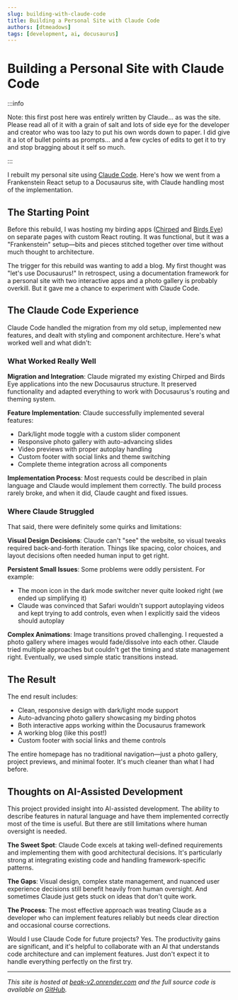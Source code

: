 ```yaml
---
slug: building-with-claude-code
title: Building a Personal Site with Claude Code
authors: [dtmeadows]
tags: [development, ai, docusaurus]
---
```


# Building a Personal Site with Claude Code

:::info

Note: this first post here was entirely written by Claude... as was the site. Please read all of it with a grain of salt and lots of side eye for the developer and creator who was too lazy to put his own words down to paper. I did give it a lot of bullet points as prompts... and a few cycles of edits to get it to try and stop bragging about it self so much.

:::

I rebuilt my personal site using [Claude Code](https://claude.ai/code). Here's how we went from a Frankenstein React setup to a Docusaurus site, with Claude handling most of the implementation.

<!-- truncate -->

## The Starting Point

Before this rebuild, I was hosting my birding apps ([Chirped](https://beak-v2.onrender.com/chirped) and [Birds Eye](https://beak-v2.onrender.com/birds-eye)) on separate pages with custom React routing. It was functional, but it was a "Frankenstein" setup—bits and pieces stitched together over time without much thought to architecture.

The trigger for this rebuild was wanting to add a blog. My first thought was "let's use Docusaurus!" In retrospect, using a documentation framework for a personal site with two interactive apps and a photo gallery is probably overkill. But it gave me a chance to experiment with Claude Code.

## The Claude Code Experience

Claude Code handled the migration from my old setup, implemented new features, and dealt with styling and component architecture. Here's what worked well and what didn't:

### What Worked Really Well

**Migration and Integration**: Claude migrated my existing Chirped and Birds Eye applications into the new Docusaurus structure. It preserved functionality and adapted everything to work with Docusaurus's routing and theming system.

**Feature Implementation**: Claude successfully implemented several features:
- Dark/light mode toggle with a custom slider component
- Responsive photo gallery with auto-advancing slides
- Video previews with proper autoplay handling
- Custom footer with social links and theme switching
- Complete theme integration across all components

**Implementation Process**: Most requests could be described in plain language and Claude would implement them correctly. The build process rarely broke, and when it did, Claude caught and fixed issues.

### Where Claude Struggled

That said, there were definitely some quirks and limitations:

**Visual Design Decisions**: Claude can't "see" the website, so visual tweaks required back-and-forth iteration. Things like spacing, color choices, and layout decisions often needed human input to get right.

**Persistent Small Issues**: Some problems were oddly persistent. For example:
- The moon icon in the dark mode switcher never quite looked right (we ended up simplifying it)
- Claude was convinced that Safari wouldn't support autoplaying videos and kept trying to add controls, even when I explicitly said the videos should autoplay

**Complex Animations**: Image transitions proved challenging. I requested a photo gallery where images would fade/dissolve into each other. Claude tried multiple approaches but couldn't get the timing and state management right. Eventually, we used simple static transitions instead.

## The Result

The end result includes:
- Clean, responsive design with dark/light mode support
- Auto-advancing photo gallery showcasing my birding photos
- Both interactive apps working within the Docusaurus framework
- A working blog (like this post!)
- Custom footer with social links and theme controls

The entire homepage has no traditional navigation—just a photo gallery, project previews, and minimal footer. It's much cleaner than what I had before.

## Thoughts on AI-Assisted Development

This project provided insight into AI-assisted development. The ability to describe features in natural language and have them implemented correctly most of the time is useful. But there are still limitations where human oversight is needed.

**The Sweet Spot**: Claude Code excels at taking well-defined requirements and implementing them with good architectural decisions. It's particularly strong at integrating existing code and handling framework-specific patterns.

**The Gaps**: Visual design, complex state management, and nuanced user experience decisions still benefit heavily from human oversight. And sometimes Claude just gets stuck on ideas that don't quite work.

**The Process**: The most effective approach was treating Claude as a developer who can implement features reliably but needs clear direction and occasional course corrections.

Would I use Claude Code for future projects? Yes. The productivity gains are significant, and it's helpful to collaborate with an AI that understands code architecture and can implement features. Just don't expect it to handle everything perfectly on the first try.

---

*This site is hosted at [beak-v2.onrender.com](https://beak-v2.onrender.com) and the full source code is available on [GitHub](https://github.com/birds-eye-app/beak-v2).*